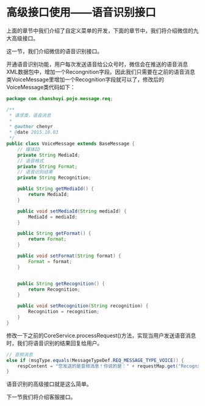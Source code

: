 # 高级接口使用——语音识别接口

上面的章节中我们介绍了自定义菜单的开发，下面的章节中，我们将介绍微信的九大高级接口。

这一节，我们介绍微信的语音识别接口。

开通语音识别功能，用户每次发送语音给公众号时，微信会在推送的语音消息XML数据包中，增加一个Recongnition字段。因此我们只需要在之前的语音消息类VoiceMessage里增加一个Recognition字段就可以了，修改后的VoiceMessage类代码如下：

```java
package com.chanshuyi.pojo.message.req;

/**
 * 请求类，语音消息
 *
 * @author chenyr
 * @date 2015.10.03
 */
public class VoiceMessage extends BaseMessage {
    // 媒体ID
    private String MediaId;
    // 语音格式
    private String Format;
    // 语音识别结果
    private String Recognition;

    public String getMediaId() {
        return MediaId;
    }

    public void setMediaId(String mediaId) {
        MediaId = mediaId;
    }

    public String getFormat() {
        return Format;
    }

    public void setFormat(String format) {
        Format = format;
    }


    public String getRecognition() {
        return Recognition;
    }

    public void setRecognition(String recognition) {
        Recognition = recognition;
    }
}
```

修改一下之前的CoreService.processRequest()方法，实现当用户发送语音消息时，我们将语音识别的结果回复给用户。

```java
// 音频消息
else if (msgType.equals(MessageTypeDef.REQ_MESSAGE_TYPE_VOICE)) {
    respContent = "您发送的是音频消息！你说的是：" + requestMap.get("Recognition");
}	
```

语音识别的高级接口就是这么简单。

下一节我们将介绍客服接口。